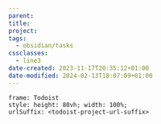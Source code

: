 ```yaml
---
parent: 
title: 
project: 
tags:
  - obsidian/tasks
cssclasses:
  - line3
date-created: 2023-11-17T20:35:12+01:00
date-modified: 2024-02-13T18:07:09+01:00
---
```


```custom-frames
frame: Todoist
style: height: 80vh; width: 100%;
urlSuffix: <todoist-project-url-suffix>
```
